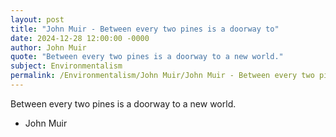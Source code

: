 ```yaml
---
layout: post
title: "John Muir - Between every two pines is a doorway to"
date: 2024-12-28 12:00:00 -0000
author: John Muir
quote: "Between every two pines is a doorway to a new world."
subject: Environmentalism
permalink: /Environmentalism/John Muir/John Muir - Between every two pines is a doorway to
---
```


Between every two pines is a doorway to a new world.

- John Muir
